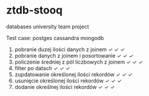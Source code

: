 # ztdb-stooq

databases university team project

Test case: postges cassandra mongodb

1. pobranie duzej ilości danych z joinem ✓ ✓ ✓
2. pobranie danych z joinem i posortowanie ✓ ✓ ✓
3. policzenie średniej z pól liczbowych z joinem ✓ ✓ ✓
4. filter po datach ✓ ✓ ✓
5. zupdatowanie określonej ilości rekordów ✓ ✓ ✓
6. usunięcie określonej ilości rekordów ✓ ✓ ✓
7. dodanie określnej ilości rekordów ✓ ✓ ✓
